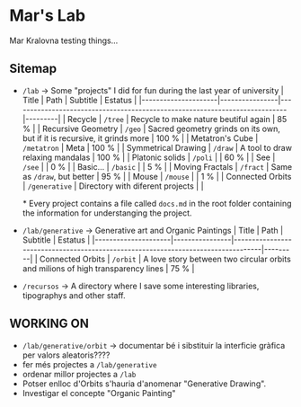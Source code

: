 # Mar's Lab

Mar Kralovna testing things...

## Sitemap

* `/lab` → Some "projects" I did for fun during the last year of university
	|        Title        |      Path      |                                  Subtitle                                  | Estatus |
	|---------------------|----------------|----------------------------------------------------------------------------|---------|
	| Recycle             | `/tree`        | Recycle to make nature beutiful again                                      |    85 % |
	| Recursive Geometry  | `/geo`         | Sacred geometry grinds on its own, but if it is recursive, it grinds more  |   100 % |
	| Metatron's Cube     | `/metatron`    | Meta                                                                       |   100 % |
	| Symmetrical Drawing | `/draw`        | A tool to draw relaxing mandalas                                           |   100 % |
	| Platonic solids     | `/poli`        |                                                                            |    60 % |
	| See                 | `/see`         |                                                                            |     0 % |
	| Basic...            | `/basic`       |                                                                            |     5 % |
	| Moving Fractals     | `/fract`       | Same as `/draw`, but better                                                |    95 % |
	| Mouse               | `/mouse`       |                                                                            |     1 % |
	| Connected Orbits    | `/generative`  | Directory with diferent projects                                           |         |

	\* Every project contains a file called `docs.md` in the root folder containing the information for understanging the project.

* `/lab/generative` → Generative art and Organic Paintings
	|        Title        |      Path      |                                     Subtitle                                     | Estatus |
	|---------------------|----------------|----------------------------------------------------------------------------------|---------|
	| Connected Orbits    | `/orbit`       | A love story between two circular orbits and milions of high transparency lines  |  75 %   |

* `/recursos` → A directory where I save some interesting libraries, tipographys and other staff.

## WORKING ON

* `/lab/generative/orbit` → documentar bé i sibstituir la interficie gràfica per valors aleatoris????
* fer més projectes a `/lab/generative`
* ordenar millor projectes a `/lab`
* Potser enlloc d'Orbits s'hauria d'anomenar "Generative Drawing".
* Investigar el concepte "Organic Painting"